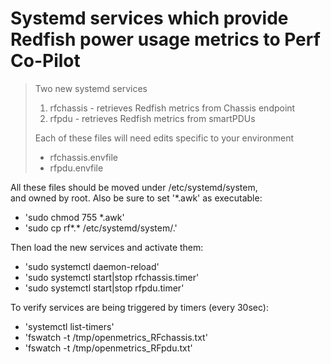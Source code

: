 # Systemd services which provide Redfish power usage metrics to Perf Co-Pilot
> Two new systemd services
> 1) rfchassis - retrieves Redfish metrics from Chassis endpoint
> 2) rfpdu - retrieves Redfish metrics from smartPDUs
>
> Each of these files will need edits specific to your environment
>   * rfchassis.envfile
>   * rfpdu.envfile
>
All these files should be moved under /etc/systemd/system, \
and owned by root. Also be sure to set '*.awk' as executable:
* 'sudo chmod 755 *.awk'
* 'sudo cp rf*.* /etc/systemd/system/.'  
>  
Then load the new services and activate them:  
* 'sudo systemctl daemon-reload'  
* 'sudo systemctl start|stop rfchassis.timer'
* 'sudo systemctl start|stop rfpdu.timer'
>
To verify services are being triggered by timers (every 30sec):  
* 'systemctl list-timers'  
* 'fswatch -t /tmp/openmetrics_RFchassis.txt'  
* 'fswatch -t /tmp/openmetrics_RFpdu.txt'  
